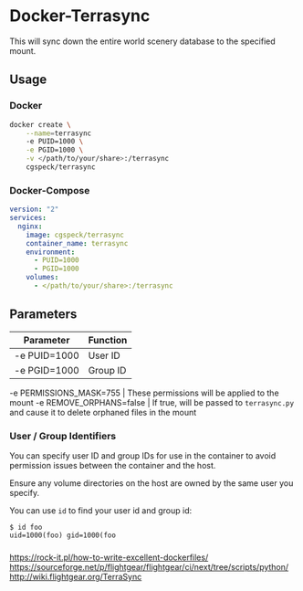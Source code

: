 # Docker-Terrasync

This will sync down the entire world scenery database to the specified mount.

## Usage

### Docker

```bash
docker create \
    --name=terrasync
    -e PUID=1000 \
    -e PGID=1000 \
    -v </path/to/your/share>:/terrasync
    cgspeck/terrasync
```

### Docker-Compose

```yaml
version: "2"
services:
  nginx:
    image: cgspeck/terrasync
    container_name: terrasync
    environment:
      - PUID=1000
      - PGID=1000
    volumes:
      - </path/to/your/share>:/terrasync
```

## Parameters

Parameter | Function
--- | ---
-e PUID=1000 | User ID
-e PGID=1000 | Group ID

-e PERMISSIONS_MASK=755 | These permissions will be applied to the mount
-e REMOVE_ORPHANS=false | If true, will be passed to `terrasync.py` and cause it to delete orphaned files in the mount

### User / Group Identifiers

You can specify user ID and group IDs for use in the container to avoid permission issues between the container and the host.

Ensure any volume directories on the host are owned by the same user you specify.

You can use `id` to find your user id and group id:

```
$ id foo
uid=1000(foo) gid=1000(foo
```

###
https://rock-it.pl/how-to-write-excellent-dockerfiles/
https://sourceforge.net/p/flightgear/flightgear/ci/next/tree/scripts/python/
http://wiki.flightgear.org/TerraSync
